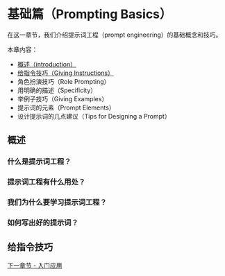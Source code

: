 # 基础篇（Prompting Basics）

在这一章节，我们介绍提示词工程（prompt engineering）的基础概念和技巧。

本章内容：
- [概述（introduction）](#概述)
- [给指令技巧（Giving Instructions）](#给指令技巧)
- 角色扮演技巧（Role Prompting）
- 用明确的描述（Specificity）
- 举例子技巧（Giving Examples）
- 提示词的元素（Prompt Elements）
- 设计提示词的几点建议（Tips for Designing a Prompt）

## 概述

### 什么是提示词工程？

### 提示词工程有什么用处？

### 我们为什么要学习提示词工程？

### 如何写出好的提示词？

## 给指令技巧


[下一章节 - 入门应用](prompting-basic-application.md)
